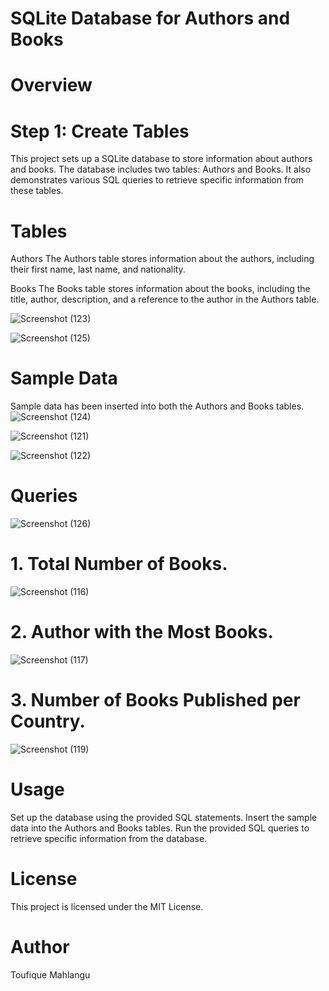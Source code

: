# SQLite Database for Authors and Books

# Overview

# Step 1: Create Tables  

This project sets up a SQLite database to store information about authors and books. The database includes two tables: Authors and Books. It also demonstrates various SQL queries to retrieve specific information from these tables.

# Tables

Authors
The Authors table stores information about the authors, including their first name, last name, and nationality.

Books
The Books table stores information about the books, including the title, author, description, and a reference to the author in the Authors table.

![Screenshot (123)](https://github.com/user-attachments/assets/774f38bd-cf3e-4729-a57f-216fa2a7b726)

![Screenshot (125)](https://github.com/user-attachments/assets/25bd71d6-fd25-4242-8945-a70bddc8ddc3)

# Sample Data

Sample data has been inserted into both the Authors and Books tables.
![Screenshot (124)](https://github.com/user-attachments/assets/7dead22d-677e-45b9-9ee2-50102f4e3976)

![Screenshot (121)](https://github.com/user-attachments/assets/149fd4c1-9166-487f-935a-47c4b966d0f5)

![Screenshot (122)](https://github.com/user-attachments/assets/31f1f4ce-571a-412e-893b-d5c5b576a2fc)

# Queries

![Screenshot (126)](https://github.com/user-attachments/assets/0c3f2ff1-090b-4ef8-968e-7d149b32e6fb)


# 1. Total Number of Books.
![Screenshot (116)](https://github.com/user-attachments/assets/bb5e2854-d849-4c2f-94e4-7ad6bb37fea9)

# 2. Author with the Most Books.
![Screenshot (117)](https://github.com/user-attachments/assets/d082bc31-8b3d-48f2-b9ae-8c463d936775)

# 3. Number of Books Published per Country.
![Screenshot (119)](https://github.com/user-attachments/assets/71d7c8a6-d049-4e10-ba14-353e0a6850a1)

# Usage
Set up the database using the provided SQL statements.
Insert the sample data into the Authors and Books tables.
Run the provided SQL queries to retrieve specific information from the database.

# License
This project is licensed under the MIT License.

# Author
Toufique Mahlangu

